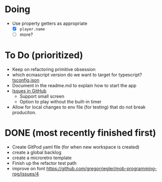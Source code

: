 # Doing
- Use property getters as appropriate
    - [x] `player.name`
    - [ ] more?

# To Do (prioritized)
- Keep on refactoring primitive obsession
- which ecmascript version do we want to target for typescript? [tsconfig.json](../webapp/tsconfig.json)
- Document in the readme.md to explain how to start the app
- [Issues in GitHub](https://github.com/gregorriegler/mob-programming-rpg/issues)
    - Support small screen
    - Option to play without the built-in timer
- Allow for local changes to env file (for testing) that do not break produciton.

# DONE (most recently finished first)
- Create GitPod yaml file (for when new workspace is created)
- create a global backlog
- create a microretro template
- Finish up the refactor test path
- improve on font https://github.com/gregorriegler/mob-programming-rpg/issues/4

